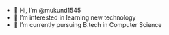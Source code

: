 - 👋 Hi, I’m @mukund1545
- 👀 I’m interested in learning new technology
- 🌱 I’m currently pursuing B.tech in Computer Science


<!---
mukund1545/mukund1545 is a ✨ special ✨ repository because its `README.md` (this file) appears on your GitHub profile.
You can click the Preview link to take a look at your changes.
--->
